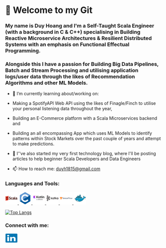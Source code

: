 # 👋 Welcome to my Git

### My name is Duy Hoang and I'm a Self-Taught Scala Engineer (with a background in C & C++) specialising in Building Reactive Microservice Architectures & Resilient Distributed Systems with an emphasis on Functional Effectual Programming.

### Alongside this I have a passion for Building Big Data Pipelines, Batch and Stream Processing and utilising application logs/user data through the likes of Recommendation Algorithms and other ML Models.

- 🌱 I’m currently learning about/working on:
- Making a SpotifyAPI Web API using the likes of Finagle/Finch to utilise your personal listening data throughout the year,
- Building an E-Commerce platform with a Scala Microservices backend and
- Building an all encompassing App which uses ML Models to identify patterns within Stock Markets over the past couple of years and attempt to make predictions.

- :love_letter: I''ve also started my very first technology blog, where I'll be posting articles to help beginner Scala Developers and Data Engineers

- 📫 How to reach me: duyh1815@gmail.com

<h3 align="left">Languages and Tools:</h3>
<p align="left"> 
  <a href="https://www.scala-lang.org/" target="_blank">
<img src="https://github.com/devicons/devicon/blob/master/icons/scala/scala-original-wordmark.svg" alt="scala" width="40" height="40"/> </a>
<a href="https://www.cprogramming.com/" target="_blank">
<img src="https://raw.githubusercontent.com/devicons/devicon/master/icons/c/c-original.svg" alt="c" width="40" height="40"/> </a>
<a href="https://kotlinlang.org/" target="_blank">
<img src="https://github.com/devicons/devicon/blob/master/icons/kotlin/kotlin-original-wordmark.svg" alt="kotlin" width="40" height="40"/> </a>
<a href="https://kafka.apache.org/" target="_blank">
<img src="https://github.com/devicons/devicon/blob/master/icons/apachekafka/apachekafka-original-wordmark.svg" alt="apachekafka" width="40" height="40"/> </a>
<a href="https://www.tensorflow.org/" target="_blank">
<img src="https://github.com/devicons/devicon/blob/master/icons/tensorflow/tensorflow-original-wordmark.svg" alt="TensorFlow" width="40" height="40"/> </a>
<a href="https://www.docker.com/" target="_blank">
<img src="https://github.com/devicons/devicon/blob/master/icons/docker/docker-original.svg" alt="docker" width="40" height="40"/> </a>
  
[![Top Langs](https://github-readme-stats.vercel.app/api/top-langs/?username=dhoang-creator&layout=compact)](https://github.com/anuraghazra/github-readme-stats)


<h3 align="left">Connect with me:</h3>
<a href="https://www.linkedin.com/in/duy-hoang-155930262/" target="blank">
<img align="center" src="https://github.com/devicons/devicon/blob/master/icons/linkedin/linkedin-original.svg" alt="LinkedIn Duy Hoang" height="30" width="40" /></a>
</p>
